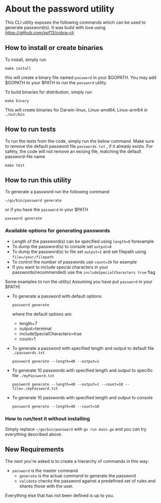 # About the password utility

This CLI utility exposes the following commands which can be used to generate password(s).
It was build with love using <https://github.com/spf13/cobra-cli>

## How to install or create binaries

<!-- FIXME: why do you care about Git tags? -->
<!-- [x] This tag is needed by Makefile to generate binary, let me remove this and just let makefile fetch the tags-->
<!-- ```shell
git fetch --all --tags
``` -->

To install, simply run

```shell
make install
```

this will create a binary file named `password` in your $GOPATH.
You may add $GOPATH to your $PATH to run the `password` utility

To build binaries for distribution, simply run

```shell
make binary
```

This will create binaries for Darwin-linux, Linux-amd64, Linux-arm64 in `./out/bin`

## How to run tests

To run the tests from the code, simply run the below command.
Make sure to remove the default password file `passwords.txt` , if it already exists.
For safety, the code will not remove an exising file, matching the default password-file name

```shell
make test
```

## How to run this utility

To generate a password run the following command

```shell
~/go/bin/password generate
```

or if you have the `password` in your $PATH

```shell
password generate
```

### Available options for generating passwords

<!-- [x] Done adding examples -->

- Length of the password(s) can be specified using `length=8` forexample
- To dump the password(s) to console set `output=0`
- To dump the password(s) to file set `output=1` and set filepath using `file=/your/filepath`
- To control the number of passwords use `count=20` for example
- If you want to include special characters in your passwords(recommended) use the `includeSpecialCharacters true` flag

Some examples to run the utility( Assuming you have put `password` in your $PATH)

- To generate a password with default options

    ```shell
    password generate
    ```

  where the default options are:
  - length=7
  - output=terminal
  - includeSpecialCharacters=true
  - count=1

- To generate a password with specified length and output to default file `./passwords.txt`

    ```shell
    password generate --length=40 --output=1 
    ```

- To generate 10 passwords with specified length and output to specific file `./myPassword.txt`

    ```shell
    password generate --length=40 --output=1 --count=10 --file=./myPassword.txt
    ```

- To generate 10 passwords with specified length and output to console

    ```shell
    password generate --length=40 --count=10
    ```

### How to run/test it without installing
<!-- FIXME: this is outdated. -->
<!-- [x] updated it -->
Simply replace `~/go/bin/password` with `go run main.go` and you can try everything described above.

## New Requirements
<!-- [x] Not started yet -->
The next you're asked is to create a hierarchy of commands in this way:

- `password` is the master command
  - `generate` is the actual command to generate the password
  - `validate` checks the password against a predefined set of rules and shares those with the user.

Everything else that has not been defined is up to you.

